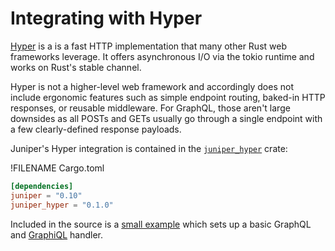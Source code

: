 # Integrating with Hyper

[Hyper] is a is a fast HTTP implementation that many other Rust web frameworks
leverage. It offers asynchronous I/O via the tokio runtime and works on
Rust's stable channel.

Hyper is not a higher-level web framework and accordingly
does not include ergonomic features such as simple endpoint routing,
baked-in HTTP responses, or reusable middleware. For GraphQL, those aren't
large downsides as all POSTs and GETs usually go through a single endpoint with
a few clearly-defined response payloads.

Juniper's Hyper integration is contained in the [`juniper_hyper`][juniper_hyper] crate:

!FILENAME Cargo.toml

```toml
[dependencies]
juniper = "0.10"
juniper_hyper = "0.1.0"
```

Included in the source is a [small example][example] which sets up a basic GraphQL and [GraphiQL] handler.

[graphiql]: https://github.com/graphql/graphiql
[hyper]: https://hyper.rs/
[juniper_hyper]: https://github.com/graphql-rust/juniper/tree/master/juniper_hyper
[example]: https://github.com/graphql-rust/juniper/blob/master/juniper_hyper/examples/hyper_server.rs
